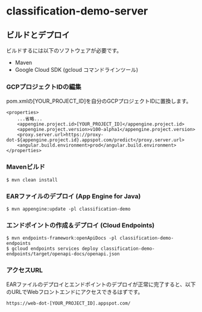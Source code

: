# classification-demo-server

## ビルドとデプロイ

ビルドするには以下のソフトウェアが必要です。
- Maven
- Google Cloud SDK (gcloud コマンドラインツール)

### GCPプロジェクトIDの編集
pom.xmlの[YOUR_PROJECT_ID]を自分のGCPプロジェクトIDに置換します。
```
<properties>
    ...省略...
    <appengine.project.id>[YOUR_PROJECT_ID]</appengine.project.id>
    <appengine.project.version>v100-alpha1</appengine.project.version>
    <proxy.server.url>https://proxy-dot-${appengine.project.id}.appspot.com/predict</proxy.server.url>
    <angular.build.environment>prod</angular.build.environment>
</properties>
```

### Mavenビルド
```
$ mvn clean install
```

### EARファイルのデプロイ (App Engine for Java)
```
$ mvn appengine:update -pl classification-demo
```

### エンドポイントの作成＆デプロイ (Cloud Endpoints)
```
$ mvn endpoints-framework:openApiDocs -pl classification-demo-endpoints
$ gcloud endpoints services deploy classification-demo-endpoints/target/openapi-docs/openapi.json
```

### アクセスURL
EARファイルのデプロイとエンドポイントのデプロイが正常に完了すると、以下のURLでWebフロントエンドにアクセスできるはずです。
```
https://web-dot-[YOUR_PROJECT_ID].appspot.com/
```
